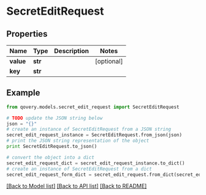 # SecretEditRequest


## Properties
Name | Type | Description | Notes
------------ | ------------- | ------------- | -------------
**value** | **str** |  | [optional] 
**key** | **str** |  | 

## Example

```python
from qovery.models.secret_edit_request import SecretEditRequest

# TODO update the JSON string below
json = "{}"
# create an instance of SecretEditRequest from a JSON string
secret_edit_request_instance = SecretEditRequest.from_json(json)
# print the JSON string representation of the object
print SecretEditRequest.to_json()

# convert the object into a dict
secret_edit_request_dict = secret_edit_request_instance.to_dict()
# create an instance of SecretEditRequest from a dict
secret_edit_request_form_dict = secret_edit_request.from_dict(secret_edit_request_dict)
```
[[Back to Model list]](../README.md#documentation-for-models) [[Back to API list]](../README.md#documentation-for-api-endpoints) [[Back to README]](../README.md)


